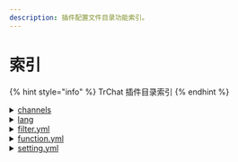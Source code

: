 ```yaml
---
description: 插件配置文件目录功能索引。
---
```


# 索引

{% hint style="info" %}
TrChat 插件目录索引
{% endhint %}

<details>

<summary><a href="../channel/examples/">channels</a></summary>

[Global.yml](../channel/examples/global.md)

[Normal.yml](../channel/examples/normal.md)

[Private.yml](../channel/examples/private.md)

[Staff.yml](../channel/examples/staff.md)

</details>

<details>

<summary><a href="../appendix/language/">lang</a></summary>

[en\_US.yml](../appendix/language/en_US.md)

[zh\_CN.yml](../appendix/language/zh_CN.md)

</details>

<details>

<summary><a href="install/configs/filter.md">filter.yml</a></summary>

脏话过滤器 [filter.yml](configs/filter.md#filteryml)

</details>

<details>

<summary><a href="install/configs/function.md">function.yml</a></summary>

物品展示等各种功能 [function.yml](configs/function.md#functionyml)

</details>

<details>

<summary><a href="install/configs/settings.md">setting.yml</a></summary>

插件内容设置 [settings.yml](configs/settings.md#settingsyml)

</details>
